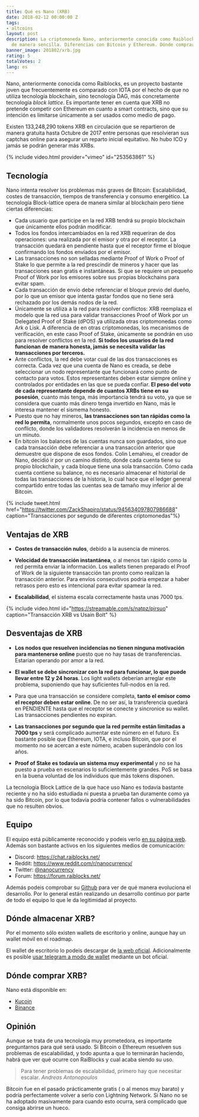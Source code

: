 ```yaml
---
title: Qué es Nano (XRB)
date: 2018-02-12 00:00:00 Z
tags:
- altcoins
layout: post
description: La criptomoneda Nano, anteriormente conocida como Raiblocks, XRB explicada
  de manera sencilla. Diferencias con Bitcoin y Ethereum. Dónde comprar y guardar.
banner_image: 201802/xrb.jpg
rating: 5
totalVotes: 2
lang: es
---
```


Nano, anteriormente conocida como Raiblocks, es un proyecto bastante joven que frecuentemente es comparado con IOTA por el hecho de que no utiliza tecnología blockchain, sino tecnología DAG, más concretamente tecnología *block lattice*. Es importante tener en cuenta que XRB no pretende competir con Ethereum en cuanto a smart contracts, sino que su intención es limitarse únicamente a ser usados como medio de pago.

<!--more-->

Existen 133,248,290 tokens XRB en circulación que se repartieron de manera gratuita hasta Octubre de 2017 entre personas que resolvieran sus captchas online para asegurar un reparto inicial equitativo. No hubo ICO y jamás se podrán generar más XRBs.

{% include video.html provider="vimeo" id="253563861" %}

## Tecnología

Nano intenta resolver los problemas más graves de Bitcoin: Escalabilidad, costes de transacción, tiempos de transferencia y consumo energético. La tecnología Block-lattice opera de manera similar al blockchain pero tiene ciertas diferencias:

* Cada usuario que participe en la red XRB tendrá su propio blockchain que únicamente ellos podrán modificar.
* Todos los fondos intercambiados en la red XRB requeriran de dos operaciones: una realizada por el emisor y otra por el receptor. La transacción quedará en pendiente hasta que el receptor firme el bloque confirmando los fondos envíados por el emisor.
* Las transacciones no son selladas mediante Proof of Work o Proof of Stake lo que permite a la red prescindir de mineros y hacer que las transacciones sean gratis e instantáneas. Si que se requiere un pequeño Proof of Work por los emisores sobre sus propias blockchains para evitar spam.
* Cada transacción de envío debe referenciar el bloque previo del dueño, por lo que un emisor que intenta gastar fondos que no tiene será rechazado por los demás nodos de la red.
* Únicamente se utiliza a la red para resolver conflictos: XRB reemplaza el modelo que la red usa para validar transacciones Proof of Work por un Delegated Proof of Stake (dPOS) ya utilizada otras criptomonedas como Ark o Lisk. A diferencia de en otras criptomonedas, los mecanismos de verificación, en este caso Proof of Stake, únicamente se pondrán en uso para resolver conflictos en la red. **Si todos los usuarios de la red funcionan de manera honesta, jamás se necesita validar las transacciones por terceros.**
* Ante conflictos, la red debe votar cual de las dos transacciones es correcta. Cada vez que una cuenta de Nano es creada, se debe seleccionar un nodo representante que funcionará como punto de contacto para votos. Estos representantes deben estar siempre online y controlados por entidades en las que se pueda confiar. **El peso del voto de cada representante depende de cuantos XRBs tiene en su posesión**, cuanto más tenga, más importancia tendrá su voto, ya que se considera que cuanto más dinero tenga invertido en Nano, más le interesa mantener el sismema honesto.
* Puesto que no hay mineros, **las transacciones son tan rápidas como la red lo permita**, normalmente unos pocos segundos, excepto en caso de conflicto, donde los validadores resolverán la incidencia en menos de un minuto.
* En bitcoin los balances de las cuentas nunca son guardados, sino que cada transacción debe referenciar a una transacción anterior que demuestre que dispone de esos fondos. Colin Lemahieu, el creador de Nano, decidió ir por un camino distinto, donde cada cuenta tiene su propio blockchain, y cada bloque tiene una sola transacción. Cómo cada cuenta contiene su balance, no es necesario almacenar el historial de todas las transacciones de la historia, lo cual hace que el ledger general compartido entre todas las cuentas sea de tamaño muy inferior al de Bitcoin.

{% include tweet.html href="https://twitter.com/ZackShapiro/status/945634097807986688" caption="Transacciones por segundo de diferentes criptomonedas"%}

## Ventajas de XRB

- **Costes de transacción nulos**, debido a la ausencia de mineros.

- **Velocidad de transacción instantánea**, o al menos tan rápido como la red permita enviar la información. Los wallets tienen preparado el Proof of Work de la siguiente transacción tan pronto como realizan la transacción anterior. Para envíos consecutivos podría empezar a haber retrasos pero esto es intencional para evitar spamear la red.

- **Escalabilidad**, el sistema escala correctamente hasta unas 7000 tps.

{% include video.html id="https://streamable.com/s/natpz/pjrsuo" caption="Transacción XRB vs Usain Bolt" %}

## Desventajas de XRB

- **Los nodos que resuelven incidencias no tienen ninguna motivación para mantenerse online** puesto que no hay tasas de transferencias. Estarían operando por amor a la red.

- **El wallet se debe sincronizar con la red para funcionar, lo que puede llevar entre 12 y 24 horas**. Los light wallets deberían arreglar este problema, suponiendo que hay suficientes full-nodos en la red.

- Para que una transacción se considere completa, **tanto el emisor como el receptor deben estar online**. De no ser así, la transferencia quedará en PENDIENTE hasta que el receptor se conecte y sincronice su wallet. Las transacciones pendientes no expiran.

- **Las transacciones por segundo que la red permite están limitadas a 7000 tps** y será complicado aumentar este número en el futuro. Es bastante posible que Ethereum, IOTA, e incluso Bitcoin, que por el momento no  se acercan a este número, acaben superándolo con los años.

- **Proof of Stake es todavía un sistema muy experimental** y no se ha puesto a prueba en escenarios lo suficientemente grandes. PoS se basa en la buena voluntad de los individuos que más tokens disponen.

La tecnología Block Lattice de la que hace uso Nano es todavía bastante reciente y no ha sido estudiada ni puesta a prueba tan duramente como ya ha sido Bitcoin, por lo que todavía podría contener fallos o vulnerabilidades que no resulten obvios.

## Equipo

El equipo está públicamente reconocido y podeis verlo <a rel="nofollow" href="https://nano.org/en/team/">en su página web</a>. Además son bastante activos en los siguientes medios de comunicación:

- Discord: <a rel="nofollow" href="https://chat.raiblocks.net/">https://chat.raiblocks.net/</a>
- Reddit: <a rel="nofollow" href="https://www.reddit.com/r/nanocurrency/">https://www.reddit.com/r/nanocurrency/</a>
- Twitter: <a rel="nofollow" href="https://twitter.com/nanocurrency">@nanocurrency</a>
- Forum: <a rel="nofollow" href="https://forum.raiblocks.net/">https://forum.raiblocks.net/</a>

Además podeis comprobar su <a rel="nofollow" href="https://github.com/clemahieu/raiblocks/commits/master">Github</a> para ver de qué manera evoluciona el desarrollo. Por lo general están realizando un desarrollo continuo por parte de todo el equipo lo que le da legitimidad al proyecto.

## Dónde almacenar XRB?

Por el momento sólo existen wallets de escritorio y online, aunque hay un wallet móvil en el roadmap.

El wallet de escritorio lo podeis descargar de <a rel="nofollow" href="https://raiblocks.net/">la web oficial</a>. Adicionalmente es posible <a rel="nofollow" href="https://t.me/RaiWalletBot">usar telegram a modo de wallet</a> mediante un bot oficial.

## Dónde comprar XRB?

Nano está disponible en:

- <a rel="nofollow" href="https://www.kucoin.com">Kucoin</a>
- <a rel="nofollow" href="https://accounts.binance.com/es/register?ref=11317062">Binance</a>

## Opinión

Aunque se trata de una tecnología muy prometedora, es importante preguntarnos para qué será usado. Si Bitcoin o Ethereum resuelven sus problemas de escalabilidad, y todo apunta a que lo terminarán haciendo, habrá que ver qué ocurre con RaiBlocks y cual acaba siendo su uso.


> Para tener problemas de escalabilidad, primero hay que necesitar escalar. <cite>Andreas Antonopoulos</cite>

Bitcoin fue en el pasado prácticamente gratis ( o al menos muy barato) y podría perfectamente volver a serlo con Lightning Network. Si Nano no se ha adoptado masivamente para cuando esto ocurra, será complicado que consiga abrirse un hueco.

